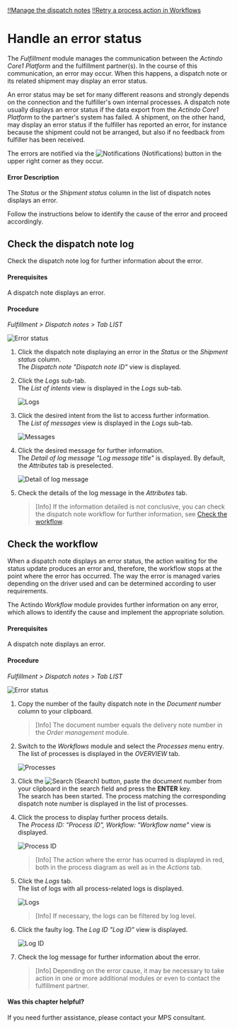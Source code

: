 [!!Manage the dispatch notes](../Operation/01_ManageDispatchNotes.md) 
[!!Retry a process action in Workflows](../../ActindoWorkFlow/Troubleshooting/01_RetryProcessAction.md) 

# Handle an error status

The *Fulfillment* module manages the communication between the *Actindo Core1 Platform* and the fulfillment partner(s). In the course of this communication, an error may occur. When this happens, a dispatch note or its related shipment may display an error status.

An error status may be set for many different reasons and strongly depends on the connection and the fulfiller's own internal processes. A dispatch note usually displays an error status if the data export from the *Actindo Core1 Platform* to the partner's system has failed. A shipment, on the other hand, may display an error status if the fulfiller has reported an error, for instance because the shipment could not be arranged, but also if no feedback from fulfiller has been received.

The errors are notified via the ![Notifications](../../Assets/Icons/Notifications.png) (Notifications) button in the upper right corner as they occur. 

#### Error Description

The *Status* or the *Shipment status* column in the list of dispatch notes displays an error.

Follow the instructions below to identify the cause of the error and proceed accordingly.


## Check the dispatch note log

Check the dispatch note log for further information about the error.

#### Prerequisites

A dispatch note displays an error.

#### Procedure

*Fulfillment > Dispatch notes > Tab LIST*

![Error status](../../Assets/Screenshots/Fulfillment/DispatchNotes/DispatchNotesErrorStatus.png "[Error status]")

1. Click the dispatch note displaying an error in the *Status* or the *Shipment status* column.  
    The *Dispatch note "Dispatch note ID"* view is displayed. 

2. Click the *Logs* sub-tab.   
    The *List of intents* view is displayed in the *Logs* sub-tab.

    ![Logs](../../Assets/Screenshots/Fulfillment/DispatchNotes/DispatchNoteLogsError.png "[Logs]")

3. Click the desired intent from the list to access further information.  
    The *List of messages* view is displayed in the *Logs* sub-tab.  

    ![Messages](../../Assets/Screenshots/Fulfillment/DispatchNotes/DispatchNoteLogsMessages.png "[Messages]")

4. Click the desired message for further information.    
    The *Detail of log message "Log message title"* is displayed. By default, the *Attributes* tab is preselected.

    ![Detail of log message](../../Assets/Screenshots/Fulfillment/DispatchNotes/DetailLogMessageAttributes01.png "[Detail of log message]")

5. Check the details of the log message in the *Attributes* tab. 
    > [Info] If the information detailed is not conclusive, you can check the dispatch note workflow for further information, see [Check the workflow](#check-the-workflow).



## Check the workflow

When a dispatch note displays an error status, the action waiting for the status update produces an error and, therefore, the workflow stops at the point where the error has occurred. The way the error is managed varies depending on the driver used and can be determined according to user requirements.

The Actindo *Workflow* module provides further information on any error, which allows to identify the cause and implement the appropriate solution.

[comment]: <> (stimmt das? zu besprechen mit Stefan!)

#### Prerequisites

A dispatch note displays an error.

#### Procedure

*Fulfillment > Dispatch notes > Tab LIST*

![Error status](../../Assets/Screenshots/Fulfillment/DispatchNotes/DispatchNotesErrorStatus.png "[Error status]") 

1. Copy the number of the faulty dispatch note in the *Document number* column to your clipboard.

    > [Info] The document number equals the delivery note number in the *Order management* module.

2. Switch to the *Workflows* module and select the *Processes* menu entry.  
    The list of processes is displayed in the *OVERVIEW* tab. 

    ![Processes](../../Assets/Screenshots/ActindoWorkFlow/Processes/FaultyProcess.png "[Processes]")

3. Click the ![Search](../../Assets/Icons/Search.png "[Search]") (Search) button, paste the document number from your clipboard in the search field and press the **ENTER** key.   
    The search has been started. The process matching the corresponding dispatch note number is displayed in the list of processes.  

4. Click the process to display further process details.  
    The *Process ID: "Process ID", Workflow: "Workflow name"* view is displayed. 

    ![Process ID](../../Assets/Screenshots/ActindoWorkFlow/Processes/FaultyProcessID.png "[ProcessID]")
        
    > [Info] The action where the error has ocurred is displayed in red, both in the process diagram as well as in the *Actions* tab.

5. Click the *Logs* tab.  
    The list of logs with all process-related logs is displayed.

     ![Logs](../../Assets/Screenshots/ActindoWorkFlow/Processes/Logs.png "[Logs]")

    > [Info] If necessary, the logs can be filtered by log level.

6. Click the faulty log. 
    The *Log ID "Log ID"* view is displayed.

    ![Log ID](../../Assets/Screenshots/ActindoWorkFlow/Processes/LogID.png "[LogID]")

7. Check the log message for further information about the error. 

    > [Info] Depending on the error cause, it may be necessary to take action in one or more additional modules or even to contact the fulfillment partner.  


  
#### Was this chapter helpful?

If you need further assistance, please contact your MPS consultant.
